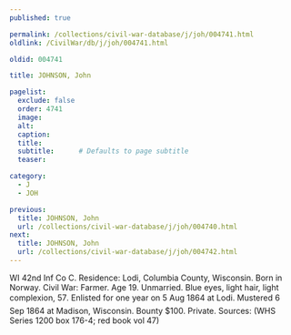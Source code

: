 ```yaml
---
published: true

permalink: /collections/civil-war-database/j/joh/004741.html
oldlink: /CivilWar/db/j/joh/004741.html

oldid: 004741

title: JOHNSON, John

pagelist:
  exclude: false
  order: 4741
  image: 
  alt:
  caption:
  title:
  subtitle:      # Defaults to page subtitle
  teaser:

category: 
  - J 
  - JOH

previous:
  title: JOHNSON, John
  url: /collections/civil-war-database/j/joh/004740.html  
next:
  title: JOHNSON, John
  url: /collections/civil-war-database/j/joh/004742.html   
---
```

WI 42nd Inf Co C. Residence: Lodi, Columbia County, Wisconsin. Born in Norway. Civil War: Farmer. Age 19. Unmarried. Blue eyes, light hair, light complexion, 5&#146;7&#148;. Enlisted for one year on 5 Aug 1864 at Lodi. Mustered 6 Sep 1864 at Madison, Wisconsin. Bounty $100. Private. Sources: (WHS Series 1200 box 176-4; red book vol 47)